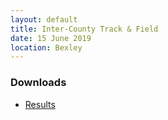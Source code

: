 ```yaml
---
layout: default
title: Inter-County Track & Field
date: 15 June 2019
location: Bexley
---
```


<div class="panel panel-info">
    <div class="panel-heading">
        <h3 class="panel-title">Downloads</h3>
    </div>
    <div class="panel-body">
        <ul>
            <li><a href="/files/events/18-19/2019-06-15-inter-county-track-and-field/Cunliffe-Trophy-SE-SchoolsInterCountiesErith15062019v1.pdf">Results</a></li>
        </ul>
    </div>
</div>
